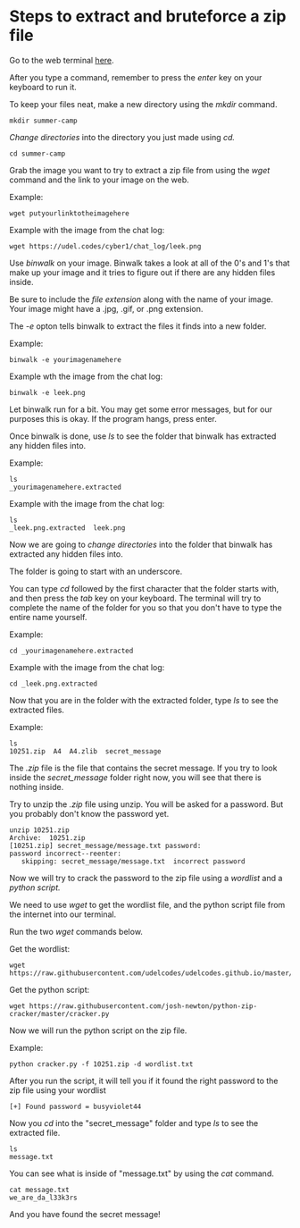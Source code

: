 # Steps to extract and bruteforce a zip file

Go to the web terminal [here](http://157.230.203.138/term).

After you type a command, remember to press the *enter* key on your keyboard to run it. 

To keep your files neat, make a new directory using the *mkdir* command. 
```
mkdir summer-camp
```

*Change directories* into the directory you just made using *cd.*
```
cd summer-camp
```
 
Grab the image you want to try to extract a zip file from using the *wget* command and the link to your image on the web. 

Example:
```
wget putyourlinktotheimagehere
```

Example with the image from the chat log: 
```
wget https://udel.codes/cyber1/chat_log/leek.png
```

Use *binwalk* on your image. Binwalk takes a look at all of the 0's and 1's that make up your image and it tries to figure out if there are any hidden files inside. 

Be sure to include the *file extension* along with the name of your image. Your image might have a .jpg, .gif, or .png extension. 

The *-e* opton tells binwalk to extract the files it finds into a new folder.

Example:
```
binwalk -e yourimagenamehere
```

Example wth the image from the chat log:
```
binwalk -e leek.png
```

Let binwalk run for a bit. You may get some error messages, but for our purposes this is okay. If the program hangs, press enter. 

Once binwalk is done, use *ls* to see the folder that binwalk has extracted any hidden files into. 

Example:
```
ls
_yourimagenamehere.extracted
```

Example with the image from the chat log: 
```
ls 
_leek.png.extracted  leek.png
```

Now we are going to *change directories* into the folder that binwalk has extracted any hidden files into. 

The folder is going to start with an underscore.  

You can type *cd* followed by the first character that the folder starts with, and then press the *tab* key on your keyboard. The terminal will try to complete the name of the folder for you so that you don't have to type the entire name yourself. 

Example: 
```
cd _yourimagenamehere.extracted
```

Example with the image from the chat log: 
```
cd _leek.png.extracted
```

Now that you are in the folder with the extracted folder, type *ls* to see the extracted files.

Example:
```
ls
10251.zip  A4  A4.zlib  secret_message
```

The *.zip* file is the file that contains the secret message. If you try to look inside the *secret_message* folder right now, you will see that there is nothing inside. 

Try to unzip the *.zip* file using unzip. You will be asked for a password. But you probably don't know the password yet. 
```
unzip 10251.zip 
Archive:  10251.zip
[10251.zip] secret_message/message.txt password: 
password incorrect--reenter: 
   skipping: secret_message/message.txt  incorrect password
```

Now we will try to crack the password to the zip file using a *wordlist* and a *python script.* 

We need to use *wget* to get the wordlist file, and the python script file from the internet into our terminal. 

Run the two *wget* commands below.

Get the wordlist:
```
wget https://raw.githubusercontent.com/udelcodes/udelcodes.github.io/master/cyber1/chat_log/wordlist.txt
```

Get the python script:
```
wget https://raw.githubusercontent.com/josh-newton/python-zip-cracker/master/cracker.py
```

Now we will run the python script on the zip file.

Example: 
```
python cracker.py -f 10251.zip -d wordlist.txt
```

After you run the script, it will tell you if it found the right password to the zip file using your wordlist 
```
[+] Found password = busyviolet44
```

Now you *cd* into the "secret_message" folder and type *ls* to see the extracted file. 
```
ls
message.txt
```

You can see what is inside of "message.txt" by using the *cat* command.
```
cat message.txt
we_are_da_l33k3rs
```

And you have found the secret message!
